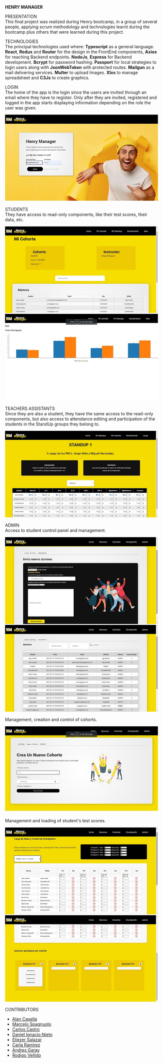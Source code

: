 <b>HENRY MANAGER</b>

PRESENTATION<br />
This final project was realized during Henry bootcamp, in a group of several people, applying scrum methodology and technologies learnt during the bootcamp plus others that were learned during this project.

TECHNOLOGIES<br />
The principal technologies used where: <b>Typescript</b> as a general language. <b>React</b>, <b>Redux</b> and <b>Router</b> for the design in the FrontEnd components, <b>Axios</b> for reaching Backend endpoints. <b>NodeJs</b>, <b>Express</b> for Backend development. <b>Bcrypt</b> for password hashing. <b>Passport</b> for local strategies to login users along with <b>JsonWebToken</b> with protected routes. <b>Mailgun</b> as a mail delivering services. <b>Multer</b> to upload Images. <b>Xlxs</b> to manage spreadsheet and <b>C3Js</b> to create graphics.

LOGIN<br />
The home of the app is the login since the users are invited through an email where they have to register. Only after they are invited, registered and logged in the app starts displaying information depending on the role the user was given.

![login](./img/login.jpg)
  
STUDENTS<br />
They have access to read-only components, like their test scores, their data, etc.

![alumno](./img/cohortealumno.jpg)
![alumno](./img/estadisticas_user.jpg)
  
TEACHERS ASSISTANTS<br />
Since they are also a student, they have the same access to the read-only components, but also access to attendance editing and participation of the students in the StandUp groups they belong to.

![pm](./img/tomaasistencia.jpg)
  
ADMIN<br />
Access to student control panel and management.

![alumnos](./img/alumnos1.jpg)
![alumnos](./img/alumnos2.jpg)
  
Management, creation and control of cohorts.

![cohorte](./img/creacioncohorte.jpg)
  
Management and loading of student's test scores.

![checkpoints](./img/checkpoint.jpg)
![checkpoints](./img/checkpoint2.jpg)
  
CONTRIBUTORS

<ul>
  <li><a href="https://github.com/AlanCasella">Alan Casella</a></li>
  <li><a href="https://github.com/MarceloSpagnuolo">Marcelo Spagnuolo</a></li>
  <li><a href="https://github.com/carlirows">Carlos Castro</a></li>
  <li><a href="https://github.com/Daniel-Ignacio-Nieto">Daniel Ignacio Nieto</a></li>
  <li><a href="https://github.com/babinobass">Eliezer Salazar</a></li>
  <li><a href="https://github.com/ellyanalion">Carla Ramírez</a></li>
  <li><a href="https://github.com/andresogc">Andres Garay</a></li>
  <li><a href="https://github.com/v1scount">Rodigo Vellido</a></li>
</ul>
